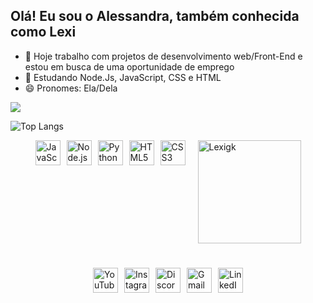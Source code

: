 ## Olá! Eu sou o Alessandra, também conhecida como Lexi

- 🔭 Hoje trabalho com projetos de desenvolvimento web/Front-End e estou em busca de uma oportunidade de emprego
- 🌱 Estudando Node.Js, JavaScript, CSS e HTML
- 😄 Pronomes: Ela/Dela

<picture>
  <source
    srcset="https://github-readme-stats.vercel.app/api?username=Lexigk&show_icons=true&theme=dark"
    media="(prefers-color-scheme: dark)"
  />
  <source
    srcset="https://github-readme-stats.vercel.app/api?username=Lexigk&show_icons=true"
    media="(prefers-color-scheme: light), (prefers-color-scheme: no-preference)"
  />
  <img src="https://github-readme-stats.vercel.app/api?username=Lexigk&show_icons=true" />
</picture>

![Top Langs](https://github-readme-stats.vercel.app/api/top-langs/?username=Lexigk&layout=compact&theme=dark&card_width=700)

<div style="display: flex; justify-content: center; gap: 10px;">
  <img alt="JavaScript" title="JavaScript" width="40px" src="https://cdn.jsdelivr.net/gh/devicons/devicon@latest/icons/javascript/javascript-original.svg" />
  <img alt="Node.js" title="Node.js" width="40px" src="https://cdn.jsdelivr.net/gh/devicons/devicon@latest/icons/nodejs/nodejs-plain.svg" />
  <img alt="Python" title="Python" width="40px" src="https://cdn.jsdelivr.net/gh/devicons/devicon@latest/icons/python/python-original.svg" />
  <img alt="HTML5" title="HTML5" width="40px" src="https://cdn.jsdelivr.net/gh/devicons/devicon@latest/icons/html5/html5-original.svg" />
  <img alt="CSS3" title="CSS3" width="40px" src="https://cdn.jsdelivr.net/gh/devicons/devicon@latest/icons/css3/css3-original.svg" />
 <img align="right" alt="Lexigk" src="https://i.giphy.com/media/v1.Y2lkPTc5MGI3NjExM2QyZDR4OHpidjFzMnNtZDZhYm50cDluN29wdzkyZzBzNnBlY3UwcyZlcD12MV9pbnRlcm5hbF9naWZfYnlfaWQmY3Q9Zw/vgB0SrkTmZ7i6KwWP3/giphy.gif" style="width: 165px; float: right; margin-left: 10px;">
</div>


#

<div style="display: flex; justify-content: center; gap: 10px;">
  <!-- YouTube -->
  <a href="https://www.youtube.com/@lexigk_" target="_blank" style="text-decoration: none; outline: none; box-shadow: none;">
    <img src="https://cdn-icons-png.flaticon.com/512/1384/1384060.png" alt="YouTube" width="40px" style="display: block;" />
  </a>

  <!-- Instagram -->
  <a href="https://www.instagram.com/gaieskiale" target="_blank" style="text-decoration: none; outline: none; box-shadow: none;">
    <img src="https://cdn-icons-png.flaticon.com/512/174/174855.png" alt="Instagram" width="40px" style="display: block;" />
  </a>

  <!-- Discord -->
  <a href="https://discordapp.com/users/lexigk_" target="_blank" style="text-decoration: none; outline: none; box-shadow: none;">
    <img src="https://cdn-icons-png.flaticon.com/512/2111/2111370.png" alt="Discord" width="40px" style="display: block;" />
  </a>

  <!-- Gmail -->
  <a href="alessandra.gaieski@outlook.com" target="_blank" style="text-decoration: none; outline: none; box-shadow: none;">
    <img src="https://cdn-icons-png.flaticon.com/512/732/732200.png" alt="Gmail" width="40px" style="display: block;" />
  </a>

  <!-- LinkedIn -->
  <a href="https://www.linkedin.com/in/alessandra-gaieski-4487b633b/" target="_blank" style="text-decoration: none; outline: none; box-shadow: none;">
    <img src="https://cdn-icons-png.flaticon.com/512/174/174857.png" alt="LinkedIn" width="40px" style="display: block;" />
  </a>
</div>
